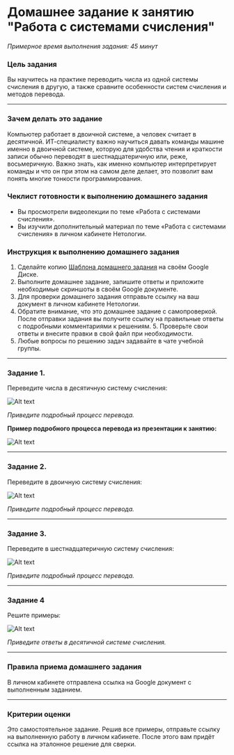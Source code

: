 # Домашнее задание к занятию "Работа с системами счисления"

*Примерное время выполнения задания: 45 минут*

### Цель задания

Вы научитесь на практике переводить числа из одной системы счисления в другую, а также сравните особенности систем счисления и методов перевода.

------

### Зачем делать это задание
Компьютер работает в двоичной системе, а человек считает в десятичной. ИТ-специалисту важно научиться давать команды машине именно в двоичной системе, которую для удобства чтения и краткости записи обычно переводят в шестнадцатеричную или, реже, восьмеричную. Важно знать, как именно компьютер интерпретирует команды и что он при этом на самом деле делает, это позволит вам понять многие тонкости программирования.

### Чеклист готовности к выполнению домашнего задания
- Вы просмотрели видеолекции по теме «Работа с системами счисления».
- Вы изучили дополнительный материал по теме «Работа с системами счисления» в личном кабинете Нетологии.

### Инструкция к выполнению домашнего задания

1. Сделайте копию [Шаблона домашнего задания](https://docs.google.com/document/d/1kOB-aW5PWWl0h2qX9lnRmEBs2wFUQSif0AsV1Ix_lx4/edit?usp=sharing) на своём Google Диске.
2. Выполните домашнее задание, запишите ответы и приложите необходимые скриншоты в своём Google документе.
3. Для проверки домашнего задания отправьте ссылку на ваш документ в личном кабинете Нетологии.
4. Обратите внимание, что это домашнее задание с самопроверкой. После отправки задания вы получите ссылку на правильные ответы с подробными комментариями к решениям. 5. Проверьте свои ответы и  внесите правки в свой файл при необходимости.
6. Любые вопросы по решению задач задавайте в чате учебной группы.


------

### Задание 1.

Переведите числа в десятичную систему счисления:

![Alt text](https://github.com/netology-code/balgo-homeworks/blob/main/1/Task1.png "Optional title")


 
*Приведите подробный процесс перевода.*

**Пример подробного процесса перевода из презентации к занятию:**

![Alt text](https://github.com/netology-code/balgo-homeworks/blob/main/1/Example.png "Optional title")


------

### Задание 2.

Переведите в двоичную систему счисления:

![Alt text](https://github.com/netology-code/balgo-homeworks/blob/main/1/Task2.png "Optional title")


*Приведите подробный процесс перевода.*

------
### Задание 3. 

Переведите в шестнадцатеричную систему счисления:

![Alt text](https://github.com/netology-code/balgo-homeworks/blob/main/1/Task3.png "Optional title")


*Приведите подробный процесс перевода.*

------

### Задание 4

Решите примеры:

![Alt text](https://github.com/netology-code/balgo-homeworks/blob/main/1/Task4.png "Optional title")


*Приведите ответы в десятичной системе счисления.*

------

### Правила приема домашнего задания

В личном кабинете отправлена ссылка на Google документ с выполненным заданием.

---

### Критерии оценки

Это самостоятельное задание. Решив все примеры, отправьте ссылку на выполненную работу в личном кабинете. После этого вам придёт ссылка на эталонное решение для сверки.
